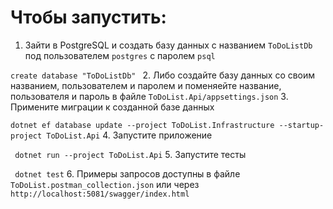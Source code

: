 # Чтобы запустить:
1. Зайти в PostgreSQL и создать базу данных с названием `ToDoListDb` под пользователем `postgres` с паролем `psql`

```create database "ToDoListDb" ```
2. Либо создайте базу данных со своим названием, пользователем и паролем и поменяейте название, пользователя и пароль в файле `ToDoList.Api/appsettings.json`
3. Примените миграции к созданной базе данных

``` dotnet ef database update --project ToDoList.Infrastructure --startup-project ToDoList.Api ```
4. Запустите приложение

``` dotnet run --project ToDoList.Api```
5. Запустите тесты

``` dotnet test```
6. Примеры запросов доступны в файле `ToDoList.postman_collection.json` или через `http://localhost:5081/swagger/index.html`
